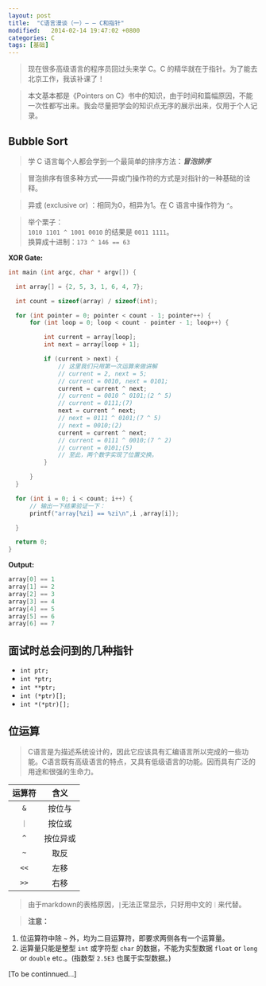 ```yaml
---
layout: post
title:  "C语言漫谈（一）— — C和指针"
modified:   2014-02-14 19:47:02 +0800
categories: C
tags: [基础]
---
```


> 现在很多高级语言的程序员回过头来学 C。C 的精华就在于指针。为了能去北京工作，我该补课了！

> 本文基本都是《Pointers on C》书中的知识，由于时间和篇幅原因，不能一次性都写出来。我会尽量把学会的知识点无序的展示出来，仅用于个人记录。

## Bubble Sort

> 学 C 语言每个人都会学到一个最简单的排序方法：***冒泡排序***

> 冒泡排序有很多种方式——异或门操作符的方式是对指针的一种基础的诠释。

> 异或 (exclusive or) ：相同为0，相异为1。在 C 语言中操作符为 `^`。

> 举个栗子：    
`1010 1101 ^ 1001 0010` 的结果是 `0011 1111`。    
换算成十进制：`173 ^ 146 == 63`

**XOR Gate:**

```c
int main (int argc, char * argv[]) {

  int array[] = {2, 5, 3, 1, 6, 4, 7};

  int count = sizeof(array) / sizeof(int);

  for (int pointer = 0; pointer < count - 1; pointer++) {
      for (int loop = 0; loop < count - pointer - 1; loop++) {

          int current = array[loop];
          int next = array[loop + 1];

          if (current > next) {
              // 这里我们只用第一次运算来做讲解
              // current = 2, next = 5;
              // current = 0010, next = 0101;
              current = current ^ next;
              // current = 0010 ^ 0101;(2 ^ 5)
              // current = 0111;(7)
              next = current ^ next;
              // next = 0111 ^ 0101;(7 ^ 5)
              // next = 0010;(2)
              current = current ^ next;
              // current = 0111 ^ 0010;(7 ^ 2)
              // current = 0101;(5)
              // 至此，两个数字实现了位置交换。
          }

      }
  }

  for (int i = 0; i < count; i++) {
      // 输出一下结果验证一下：
      printf("array[%zi] == %zi\n",i ,array[i]);

  }

  return 0;
}
```

**Output:**

```c
array[0] == 1
array[1] == 2
array[2] == 3
array[3] == 4
array[4] == 5
array[5] == 6
array[6] == 7
```

## 面试时总会问到的几种指针

* `int ptr;`
* `int *ptr;`
* `int **ptr;`
* `int (*ptr)[];`
* `int *(*ptr)[];`

## 位运算

> C语言是为描述系统设计的，因此它应该具有汇编语言所以完成的一些功能。C语言既有高级语言的特点，又具有低级语言的功能。因而具有广泛的用途和很强的生命力。

|运算符|含义|
|:--:|:--:|
|`&`|按位与|
|`｜`|按位或|
|`^`|按位异或|
|`~`|取反|
|`<<`|左移|
|`>>`|右移|

> 由于markdown的表格原因，`|`无法正常显示，只好用中文的`｜`来代替。    

> **注意：**    
1. 位运算符中除 `~` 外，均为二目运算符，即要求两侧各有一个运算量。
2. 运算量只能是整型 `int` 或字符型 `char` 的数据，不能为实型数据 `float` or `long` or `double` etc.。(指数型 `2.5E3` 也属于实型数据。)


[To be continnued...]


